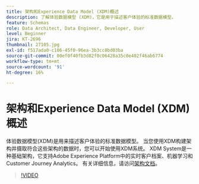 ```yaml
---
title: 架构和Experience Data Model (XDM)概述
description: 了解体验数据模型 (XDM)，它是用于描述客户体验的标准数据模型。
feature: Schemas
role: Data Architect, Data Engineer, Developer, User
level: Beginner
jira: KT-2696
thumbnail: 27105.jpg
exl-id: f517ada0-c106-45f0-96ea-3b3cc8bd03ba
source-git-commit: 00ef0f40fb3d82f0c06428a35c0e402f46ab6774
workflow-type: tm+mt
source-wordcount: '91'
ht-degree: 16%

---
```


# 架构和Experience Data Model (XDM)概述

体验数据模型(XDM)是用来描述客户体验的标准数据模型。 当您使用XDM构建架构并摄取符合这些架构的数据时，您可以开始使用XDM系统。 XDM System是一种基础架构，它支持Adobe Experience Platform中的实时客户档案、机器学习和Customer Journey Analytics。 有关详细信息，请访问[架构文档](https://experienceleague.adobe.com/docs/experience-platform/xdm/home.html)。

>[!VIDEO](https://video.tv.adobe.com/v/27105?learn=on)
